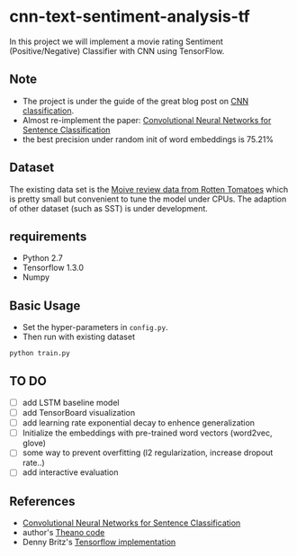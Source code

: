 # cnn-text-sentiment-analysis-tf
In this project we will implement a movie rating Sentiment (Positive/Negative) Classifier with CNN using TensorFlow.
## Note
- The project is under the guide of the great blog post on [CNN classification](http://www.wildml.com/2015/12/implementing-a-cnn-for-text-classification-in-tensorflow/).
- Almost re-implement the paper: [Convolutional Neural Networks for Sentence Classification](https://arxiv.org/abs/1408.5882)
- the best precision under random init of word embeddings is 75.21%

## Dataset
The existing data set is the [Moive review data from Rotten Tomatoes](http://www.cs.cornell.edu/people/pabo/movie-review-data/) which is pretty small but convenient to tune the model under CPUs.
The adaption of other dataset (such as SST) is under development.

## requirements
- Python 2.7
- Tensorflow 1.3.0
- Numpy

## Basic Usage
* Set the hyper-parameters in `config.py`.
* Then run with existing dataset
```shell
python train.py
```

## TO DO
- [ ] add LSTM baseline model
- [ ] add TensorBoard visualization
- [ ] add learning rate exponential decay to enhence generalization
- [ ] Initialize the embeddings with pre-trained word vectors (word2vec, glove)
- [ ] some way to prevent overfitting (l2 regularization, increase dropout rate..)
- [ ] add interactive evaluation

## References
* [Convolutional Neural Networks for Sentence Classification](https://arxiv.org/abs/1408.5882)
* author's [Theano code](https://github.com/yoonkim/CNN_sentence)
* Denny Britz's [Tensorflow implementation](https://github.com/dennybritz/cnn-text-classification-tf)